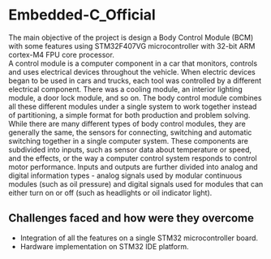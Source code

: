 # Embedded-C_Official
The main objective of the project is design a Body Control Module (BCM) with some features using STM32F407VG microcontroller with 32-bit ARM cortex-M4 FPU core processor.  
A control module is a computer component in a car that monitors, controls and uses electrical devices throughout the vehicle. When electric devices began to be used in cars and trucks, each tool was controlled by a different electrical component. There was a cooling module, an interior lighting module, a door lock module, and so on. The body control module combines all these different modules under a single system to work together instead of partitioning, a simple format for both production and problem solving. While there are many different types of body control modules, they are generally the same, the sensors for connecting, switching and automatic switching together in a single computer system. These components are subdivided into inputs, such as sensor data about temperature or speed, and the effects, or the way a computer control system responds to control motor performance. Inputs and outputs are further divided into analog and digital information types - analog signals used by modular continuous modules (such as oil pressure) and digital signals used for modules that can either turn on or off (such as headlights or oil indicator light). 

## Challenges faced and how were they overcome
* Integration of all the features on a single STM32 microcontroller board.
* Hardware implementation on STM32 IDE platform.




